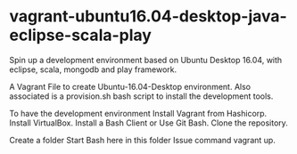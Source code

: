 # vagrant-ubuntu16.04-desktop-java-eclipse-scala-play
Spin up a development environment based on Ubuntu Desktop 16.04, with eclipse, scala, mongodb and play framework.

A Vagrant File to create Ubuntu-16.04-Desktop environment. Also associated is a provision.sh bash script to install the development tools.


To have the development environment
Install Vagrant from Hashicorp.
Install VirtualBox.
Install a Bash Client or Use Git Bash.
Clone the repository.

Create a folder 
Start Bash here in this folder
Issue command vagrant up.



